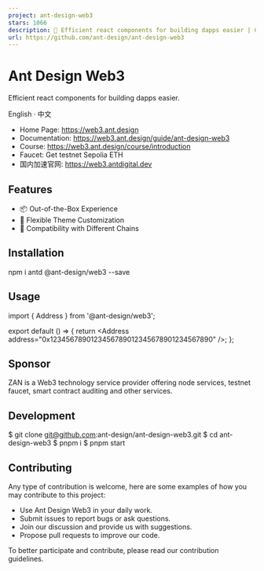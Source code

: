 ```yaml
---
project: ant-design-web3
stars: 1066
description: 🥳 Efficient react components for building dapps easier | Connect crypto wallets and more Web3 UI components | Web3 icons | Supports Ethereum, Solana, Bitcoin, TON, Sui, TRON and others.
url: https://github.com/ant-design/ant-design-web3
---
```


Ant Design Web3
===============

Efficient react components for building dapps easier.

English · 中文

-   Home Page: https://web3.ant.design
-   Documentation: https://web3.ant.design/guide/ant-design-web3
-   Course: https://web3.ant.design/course/introduction
-   Faucet: Get testnet Sepolia ETH
-   国内加速官网: https://web3.antdigital.dev

Features
--------

-   📦 Out-of-the-Box Experience
-   🎨 Flexible Theme Customization
-   🔌 Compatibility with Different Chains

Installation
------------

npm i antd @ant-design/web3 --save

Usage
-----

import { Address } from '@ant-design/web3';

export default () \=> {
  return <Address address\="0x1234567890123456789012345678901234567890" /\>;
};

Sponsor
-------

ZAN is a Web3 technology service provider offering node services, testnet faucet, smart contract auditing and other services.

Development
-----------

$ git clone git@github.com:ant-design/ant-design-web3.git
$ cd ant-design-web3
$ pnpm i
$ pnpm start

Contributing
------------

Any type of contribution is welcome, here are some examples of how you may contribute to this project:

-   Use Ant Design Web3 in your daily work.
-   Submit issues to report bugs or ask questions.
-   Join our discussion and provide us with suggestions.
-   Propose pull requests to improve our code.

To better participate and contribute, please read our contribution guidelines.
